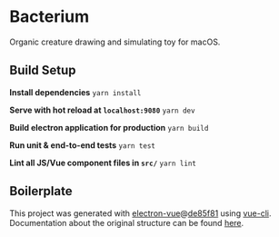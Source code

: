 # Bacterium

Organic creature drawing and simulating toy for macOS.


## Build Setup

**Install dependencies**
`yarn install`

**Serve with hot reload at `localhost:9080`**
`yarn dev`

**Build electron application for production**
`yarn build`

**Run unit & end-to-end tests**
`yarn test`

**Lint all JS/Vue component files in `src/`**
`yarn lint`


## Boilerplate

This project was generated with [electron-vue](https://github.com/SimulatedGREG/electron-vue)@[de85f81](https://github.com/SimulatedGREG/electron-vue/tree/de85f81890c01500113738bfe57bef136f9fbf52) using [vue-cli](https://github.com/vuejs/vue-cli). Documentation about the original structure can be found [here](https://simulatedgreg.gitbooks.io/electron-vue/content/index.html).

